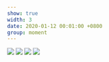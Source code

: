 ```yaml
---
show: true
width: 3
date: 2020-01-12 00:01:00 +0800
group: moment
---
```

<div>
  <img src="{{ 'assets/images/travel/26781.jpg' | relative_url }}" class="img-fluid rounded-xl" >
  <img src="{{ 'assets/images/travel/273689.jpg' | relative_url }}" class="img-fluid rounded-xl" >
  <img src="{{ 'assets/images/travel/IMG_05849.jpeg' | relative_url }}" class="img-fluid rounded-xl" >
  <img src="{{ 'assets/images/travel/IMG_06139.jpeg' | relative_url }}" class="img-fluid rounded-xl" >
</div>
